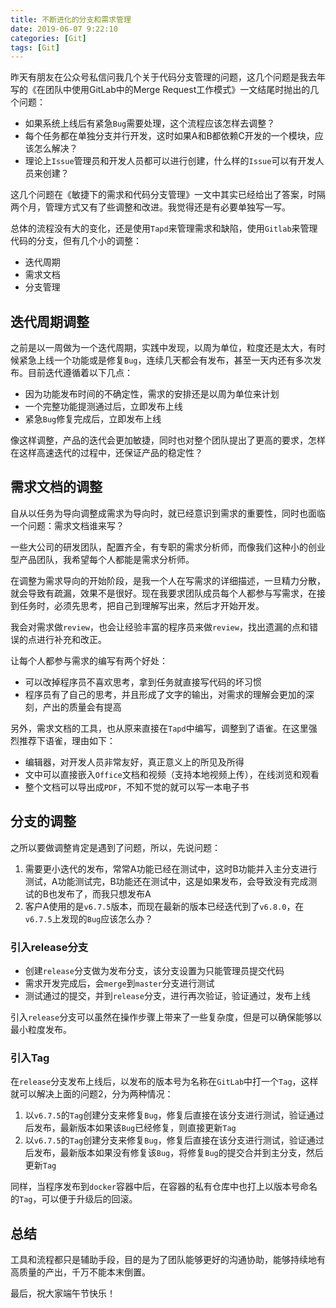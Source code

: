 ```yaml
---
title: 不断进化的分支和需求管理
date: 2019-06-07 9:22:10
categories: [Git]
tags: [Git]
---
```


昨天有朋友在公众号私信问我几个关于代码分支管理的问题，这几个问题是我去年写的《在团队中使用GitLab中的Merge Request工作模式》一文结尾时抛出的几个问题：

<!--more-->

* 如果系统上线后有紧急`Bug`需要处理，这个流程应该怎样去调整？
* 每个任务都在单独分支并行开发，这时如果A和B都依赖C开发的一个模块，应该怎么解决？
* 理论上`Issue`管理员和开发人员都可以进行创建，什么样的`Issue`可以有开发人员来创建？

这几个问题在《敏捷下的需求和代码分支管理》一文中其实已经给出了答案，时隔两个月，管理方式又有了些调整和改进。我觉得还是有必要单独写一写。

总体的流程没有大的变化，还是使用`Tapd`来管理需求和缺陷，使用`Gitlab`来管理代码的分支，但有几个小的调整：

* 迭代周期
* 需求文档
* 分支管理

## 迭代周期调整

之前是以一周做为一个迭代周期，实践中发现，以周为单位，粒度还是太大，有时候紧急上线一个功能或是修复`Bug`，连续几天都会有发布，甚至一天内还有多次发布。目前迭代遵循着以下几点：

* 因为功能发布时间的不确定性，需求的安排还是以周为单位来计划
* 一个完整功能提测通过后，立即发布上线
* 紧急`Bug`修复完成后，立即发布上线

像这样调整，产品的迭代会更加敏捷，同时也对整个团队提出了更高的要求，怎样在这样高速迭代的过程中，还保证产品的稳定性？

## 需求文档的调整

自从以任务为导向调整成需求为导向时，就已经意识到需求的重要性，同时也面临一个问题：需求文档谁来写？

一些大公司的研发团队，配置齐全，有专职的需求分析师，而像我们这种小的创业型产品团队，我希望每个人都能是需求分析师。

在调整为需求导向的开始阶段，是我一个人在写需求的详细描述，一旦精力分散，就会导致有疏漏，效果不是很好。现在我要求团队成员每个人都参与写需求，在接到任务时，必须先思考，把自己到理解写出来，然后才开始开发。

我会对需求做`review`，也会让经验丰富的程序员来做`review`，找出遗漏的点和错误的点进行补充和改正。

让每个人都参与需求的编写有两个好处：

* 可以改掉程序员不喜欢思考，拿到任务就直接写代码的坏习惯
* 程序员有了自己的思考，并且形成了文字的输出，对需求的理解会更加的深刻，产出的质量会有提高

另外，需求文档的工具，也从原来直接在`Tapd`中编写，调整到了语雀。在这里强烈推荐下语雀，理由如下：

* 编辑器，对开发人员非常友好，真正意义上的所见及所得
* 文中可以直接嵌入`Office`文档和视频（支持本地视频上传），在线浏览和观看
* 整个文档可以导出成`PDF`，不知不觉的就可以写一本电子书

## 分支的调整

之所以要做调整肯定是遇到了问题，所以，先说问题：

1. 需要更小迭代的发布，常常A功能已经在测试中，这时B功能并入主分支进行测试，A功能测试完，B功能还在测试中，这是如果发布，会导致没有完成测试的B也发布了，而我只想发布A
2. 客户A使用的是`v6.7.5`版本，而现在最新的版本已经迭代到了`v6.8.0`，在`v6.7.5`上发现的`Bug`应该怎么办？

### 引入release分支

* 创建`release`分支做为发布分支，该分支设置为只能管理员提交代码
* 需求开发完成后，会`merge`到`master`分支进行测试
* 测试通过的提交，并到`release`分支，进行再次验证，验证通过，发布上线

引入`release`分支可以虽然在操作步骤上带来了一些复杂度，但是可以确保能够以最小粒度发布。

### 引入Tag

在`release`分支发布上线后，以发布的版本号为名称在`GitLab`中打一个`Tag`，这样就可以解决上面的问题2，分为两种情况：

1. 以`v6.7.5`的`Tag`创建分支来修复`Bug`，修复后直接在该分支进行测试，验证通过后发布，最新版本如果该`Bug`已经修复，则直接更新`Tag`
2. 以`v6.7.5`的`Tag`创建分支来修复`Bug`，修复后直接在该分支进行测试，验证通过后发布，最新版本如果没有修复该`Bug`，将修复`Bug`的提交合并到主分支，然后更新`Tag`

同样，当程序发布到`docker`容器中后，在容器的私有仓库中也打上以版本号命名的`Tag`，可以便于升级后的回滚。

## 总结

工具和流程都只是辅助手段，目的是为了团队能够更好的沟通协助，能够持续地有高质量的产出，千万不能本末倒置。

最后，祝大家端午节快乐！


